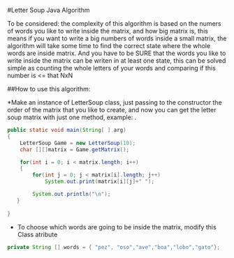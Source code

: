 #Letter Soup Java Algorithm

To be considered: the complexity of this algorithm is based on the numers of words you like to write inside the matrix, 
and how big matrix is, this means if you want to write a big numbers of words inside a small matrix, 
the algorithm will take some time to find the correct state where the whole words are inside matrix. 
And you have to be SURE that the words you like to write inside the matrix can be writen in  at least one state, 
this can be solved simple as counting the whole letters of your words and comparing if this number is <= that NxN


##How to use this algorithm:

*Make an instance of LetterSoup class, just passing to the constructor the order of the matrix that you like to create, and now you can get the letter soup matrix with just one method, example: .

```java
public static void main(String[ ] arg)
{
    LetterSoup Game = new LetterSoup(10);
    char [][]matrix = Game.getMatrix();

    for(int i = 0; i < matrix.length; i++)
    {
        for(int j = 0; j < matrix[i].length; j++)
            System.out.print(matrix[i][j]+" "); 

        System.out.println("\n");
   }
            
}
```

* To choose which words are going to be inside the matrix, modify this Class atribute

```java
private String [] words = { "pez", "oso","ave","boa","lobo","gato"};
```
